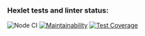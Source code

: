 ### Hexlet tests and linter status:
![Node CI](https://github.com/Web-proger/frontend-project-lvl3/workflows/Node%20CI/badge.svg)
[![Maintainability](https://api.codeclimate.com/v1/badges/7085507062709573b4a4/maintainability)](https://codeclimate.com/github/Web-proger/frontend-project-lvl3/maintainability)
[![Test Coverage](https://api.codeclimate.com/v1/badges/7085507062709573b4a4/test_coverage)](https://codeclimate.com/github/Web-proger/frontend-project-lvl3/test_coverage)
